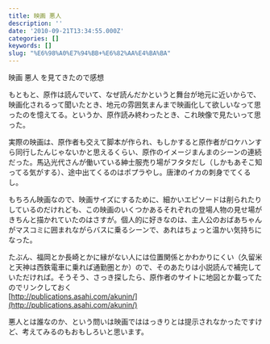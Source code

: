 ```yaml
---
title: 映画 悪人
description: ''
date: '2010-09-21T13:34:55.000Z'
categories: []
keywords: []
slug: "%E6%98%A0%E7%94%BB+%E6%82%AA%E4%BA%BA"
---
```

映画 悪人 を見てきたので感想

もともと、原作は読んでいて、なぜ読んだかというと舞台が地元に近いからで、映画化されるって聞いたとき、地元の雰囲気まんまで映画化して欲しいなって思ったのを憶えてる。というか、原作読み終わったとき、これ映像で見たいって思った。

実際の映画は、原作者も交えて脚本が作られ、もしかすると原作者がロケハンすら同行したんじゃないかと思えるくらい、原作のイメージまんまのシーンの連続だった。馬込光代さんが働いている紳士服売り場がフタタだし（しかもあそこ知ってる気がする）、途中出てくるのはポプラやし。唐津のイカの刺身でてくるし。

もちろん映画なので、映画サイズにするために、細かいエピソードは削られたりしているのだけれども、この映画のいくつかあるそれぞれの登場人物の見せ場がきちんと描かれていたのはさすが。個人的に好きなのは、主人公のおばあちゃんがマスコミに囲まれながらバスに乗るシーンで、あれはちょっと温かい気持ちになった。

たぶん、福岡とか長崎とかに縁がない人には位置関係とかわかりにくい（久留米と天神は西鉄電車に乗れば通勤圏とか）ので、そのあたりは小説読んで補完していただければ。そうそう、さっき探したら、原作者のサイトに地図とか載ってたのでリンクしておく   
[http://publications.asahi.com/akunin/](http://publications.asahi.com/akunin/)

悪人とは誰なのか、という問いは映画でははっきりとは提示されなかったですけど、考えてみるのもおもしろいと思います。